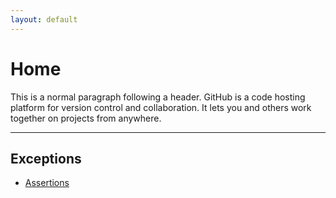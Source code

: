 ```yaml
---
layout: default
---
```


# Home

This is a normal paragraph following a header. GitHub is a code hosting platform for version control and collaboration. It lets you and others work together on projects from anywhere.

* * *

## Exceptions 
* [Assertions](./assertions.html)
